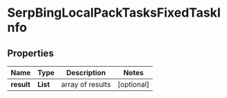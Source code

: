# SerpBingLocalPackTasksFixedTaskInfo


## Properties

| Name | Type | Description | Notes |
|------------ | ------------- | ------------- | -------------|
**result** | **List<SerpBingLocalPackTasksFixedResultInfo>** | array of results |[optional]|
